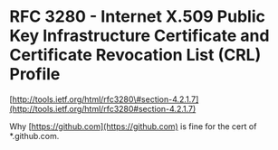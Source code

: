 <!--
id: 2324307552
link: http://tumblr.atmos.org/post/2324307552/rfc-3280-internet-x-509-public-key-infrastructure
slug: rfc-3280-internet-x-509-public-key-infrastructure
date: Wed Dec 15 2010 05:32:03 GMT-0800 (PST)
publish: 2010-12-015
tags: 
title: RFC 3280 - Internet X.509 Public Key Infrastructure Certificate and Certificate Revocation List (CRL) Profile
-->


RFC 3280 - Internet X.509 Public Key Infrastructure Certificate and Certificate Revocation List (CRL) Profile
=============================================================================================================

[http://tools.ietf.org/html/rfc3280\#section-4.2.1.7](http://tools.ietf.org/html/rfc3280#section-4.2.1.7)

Why [https://github.com](https://github.com) is fine for the cert of
\*.github.com.

